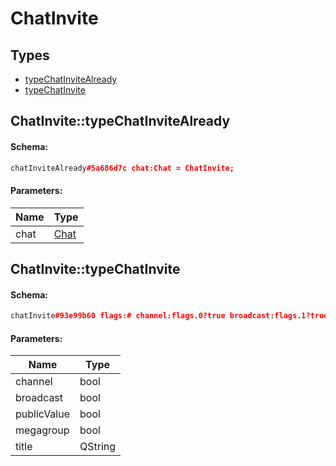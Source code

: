 # ChatInvite

## Types

* [typeChatInviteAlready](#chatinvitetypechatinvitealready)
* [typeChatInvite](#chatinvitetypechatinvite)

## ChatInvite::typeChatInviteAlready

#### Schema:

```c++
chatInviteAlready#5a686d7c chat:Chat = ChatInvite;
```

#### Parameters:

|Name|Type|
|----|----|
|chat|[Chat](chat.md)|

## ChatInvite::typeChatInvite

#### Schema:

```c++
chatInvite#93e99b60 flags:# channel:flags.0?true broadcast:flags.1?true public:flags.2?true megagroup:flags.3?true title:string = ChatInvite;
```

#### Parameters:

|Name|Type|
|----|----|
|channel|bool|
|broadcast|bool|
|publicValue|bool|
|megagroup|bool|
|title|QString|

